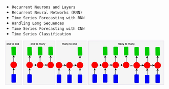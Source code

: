 - `Recurrent Neurons and Layers`
- `Recurrent Neural Networks (RNN)`
- `Time Series Forecasting with RNN`
- `Handling Long Sequences`
- `Time Series Forecasting with CNN`
- `Time Series Classification `

![Alt text](1-1.jpg)


